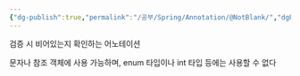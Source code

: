 ```yaml
---
{"dg-publish":true,"permalink":"/공부/Spring/Annotation/@NotBlank/","dgPassFrontmatter":true}
---
```


검증 시 비어있는지 확인하는 어노테이션

문자나 참조 객체에 사용 가능하며, enum 타입이나 int 타입 등에는 사용할 수 없다